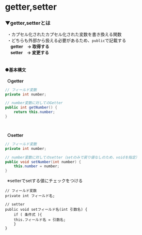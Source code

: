 # getter,setter

### ▼getter,setterとは
&ensp;・カプセル化されたカプセル化された変数を書き換える関数<br>
&ensp;・どちらも外部から扱える必要があるため、`public`で記載する<br>
&emsp; **getter　→ 取得する**<br>
&emsp; **setter　→ 変更する**<br>
<br>

#### ●基本構文
&ensp;**○getter**<br>
```java
// フィールド変数
private int number;

// number変数に対してのGetter
public int getNumber() {
    return this.number;
}
```
<br>

&ensp;**○setter**<br>
```java
// フィールド変数
private int number;

// number変数に対してのsetter（setのみで戻り値なしのため、voidを指定）
public void setNumber(int number) {
    this.number = number;
}
```
&ensp;※setterでsetする値にチェックをつける<br>
```
// フィールド変数
private int フィールド名;

// setter
public void setフィールド名(int 引数名) {
    if ( 条件式 ){
    this.フィールド名 = 引数名;
    }
}
```
<br>
